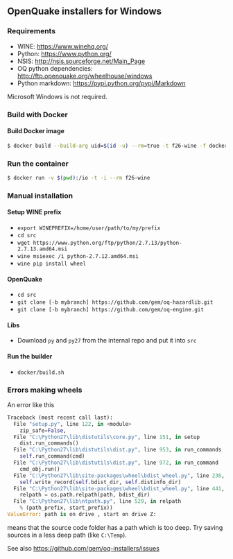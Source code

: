 ## OpenQuake installers for Windows ##

### Requirements

- WINE: https://www.winehq.org/
- Python: https://www.python.org/
- NSIS: http://nsis.sourceforge.net/Main_Page
- OQ python dependencies: http://ftp.openquake.org/wheelhouse/windows
- Python markdown: https://pypi.python.org/pypi/Markdown

Microsoft Windows is not required.

### Build with Docker

#### Build Docker image
```bash
$ docker build --build-arg uid=$(id -u) --rm=true -t f26-wine -f docker/Dockerfile .
```
### Run the container
```bash
$ docker run -v $(pwd):/io -t -i --rm f26-wine
```

### Manual installation 

#### Setup WINE prefix
- `export WINEPREFIX=/home/user/path/to/my/prefix`
- `cd src`
- `wget https://www.python.org/ftp/python/2.7.13/python-2.7.13.amd64.msi`
- `wine msiexec /i python-2.7.12.amd64.msi`
- `wine pip install wheel`

#### OpenQuake
- `cd src`
- `git clone [-b mybranch] https://github.com/gem/oq-hazardlib.git`
- `git clone [-b mybranch] https://github.com/gem/oq-engine.git`

#### Libs
- Download `py` and `py27` from the internal repo and put it into `src`

#### Run the builder
- `docker/build.sh`

### Errors making wheels

An error like this

```python
Traceback (most recent call last):
  File "setup.py", line 122, in <module>
    zip_safe=False,
  File "C:\Python27\lib\distutils\core.py", line 151, in setup
    dist.run_commands()
  File "C:\Python27\lib\distutils\dist.py", line 953, in run_commands
    self.run_command(cmd)
  File "C:\Python27\lib\distutils\dist.py", line 972, in run_command
    cmd_obj.run()
  File "C:\Python27\lib\site-packages\wheel\bdist_wheel.py", line 236, in run
    self.write_record(self.bdist_dir, self.distinfo_dir)
  File "C:\Python27\lib\site-packages\wheel\bdist_wheel.py", line 441, in write_record
    relpath = os.path.relpath(path, bdist_dir)
  File "C:\Python27\lib\ntpath.py", line 529, in relpath
    % (path_prefix, start_prefix))
ValueError: path is on drive , start on drive Z:
```
means that the source code folder has a path which is too deep. Try saving sources in a less deep path (like `C:\Temp`).

See also https://github.com/gem/oq-installers/issues
